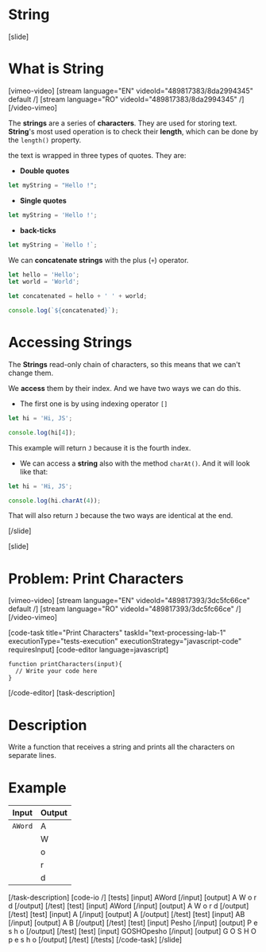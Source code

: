 # String

[slide]
# What is String

[vimeo-video]
[stream language="EN" videoId="489817383/8da2994345" default /]
[stream language="RO" videoId="489817383/8da2994345"  /]
[/video-vimeo]

The **strings** are a series of **characters**. They are used for storing text.
**String**'s most used operation is to check their **length**, which can be done by the `length()` property.

the text is wrapped in three types of quotes. They are:

-  **Double quotes**

```js
let myString = "Hello !";
```

-  **Single quotes**

```js
let myString = 'Hello !';
```

-  **back-ticks**

```js
let myString = `Hello !`;
```

We can **concatenate strings** with the plus (`+`) operator.

```js live
let hello = 'Hello';
let world = 'World';

let concatenated = hello + ' ' + world;

console.log(`${concatenated}`);
```

# Accessing Strings


The **Strings** read-only chain of characters, so this means that we can't change them.

We **access** them by their index. And we have two ways we can do this.

-  The first one is by using indexing operator `[]`

```js live
let hi = 'Hi, JS';

console.log(hi[4]);
```

This example will return `J` because it is the fourth index.

-  We can access a **string** also with the method `charAt()`. And it will look like that:

```js live
let hi = 'Hi, JS';

console.log(hi.charAt(4));
```

That will also return `J` because the two ways are identical at the end.

[/slide]

[slide]
# Problem: Print Characters

[vimeo-video]
[stream language="EN" videoId="489817393/3dc5fc66ce" default /]
[stream language="RO" videoId="489817393/3dc5fc66ce"  /]
[/video-vimeo]

[code-task title="Print Characters" taskId="text-processing-lab-1" executionType="tests-execution" executionStrategy="javascript-code" requiresInput]
[code-editor language=javascript]

```
function printCharacters(input){
  // Write your code here
}
```

[/code-editor]
[task-description]
# Description
Write a function that receives a string and prints all the characters on separate lines.

# Example
  | **Input** | **Output** |
| --- | --- |
|`AWord`| A |
||W|
||o|
||r|
||d|

[/task-description]
[code-io /]
[tests]
[input]
AWord
[/input]
[output]
A
W
o
r
d
[/output]
[/test]
[test]
[input]
AWord
[/input]
[output]
A
W
o
r
d
[/output]
[/test]
[test]
[input]
A
[/input]
[output]
A
[/output]
[/test]
[test]
[input]
AB
[/input]
[output]
A
B
[/output]
[/test]
[test]
[input]
Pesho
[/input]
[output]
P
e
s
h
o
[/output]
[/test]
[test]
[input]
GOSHOpesho
[/input]
[output]
G
O
S
H
O
p
e
s
h
o
[/output]
[/test]
[/tests]
[/code-task]
[/slide]
